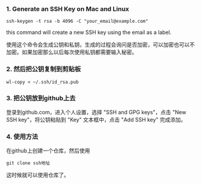 ### 1. Generate an SSH Key on Mac and Linux 

```
ssh-keygen -t rsa -b 4096 -C "your_email@example.com"

```
this command will create a new SSH key using the email as a label.

使用这个命令会生成公钥和私钥，生成的过程会询问是否加密，可以加密也可以不加密。如果加密那么以后每次使用私钥都需要输入秘密。

### 2. 然后把公钥复制到剪贴板

```
wl-copy < ~/.ssh/id_rsa.pub
```

### 3. 把公钥放到github上去

登录到github.com，进入个人设置，选择 "SSH and GPG keys"，点击 "New SSH key"，将公钥粘贴到 "Key" 文本框中，点击 "Add SSH key" 完成添加。

### 4. 使用方法

在github上创建一个仓库，然后使用

```
git clone ssh地址
```

这时候就可以使用仓库了。
